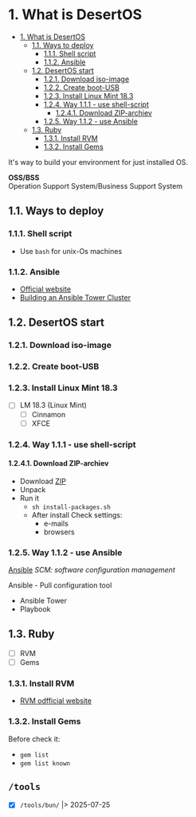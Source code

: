 # 1. What is DesertOS

<!-- TOC -->

- [1. What is DesertOS](#1-what-is-desertos)
  - [1.1. Ways to deploy](#11-ways-to-deploy)
    - [1.1.1. Shell script](#111-shell-script)
    - [1.1.2. Ansible](#112-ansible)
  - [1.2. DesertOS start](#12-desertos-start)
    - [1.2.1. Download iso-image](#121-download-iso-image)
    - [1.2.2. Create boot-USB](#122-create-boot-usb)
    - [1.2.3. Install Linux Mint 18.3](#123-install-linux-mint-183)
    - [1.2.4. Way 1.1.1 - use shell-script](#124-way-111---use-shell-script)
      - [1.2.4.1. Download ZIP-archiev](#1241-download-zip-archiev)
    - [1.2.5. Way 1.1.2 - use Ansible](#125-way-112---use-ansible)
  - [1.3. Ruby](#13-ruby)
    - [1.3.1. Install RVM](#131-install-rvm)
    - [1.3.2. Install Gems](#132-install-gems)

<!-- /TOC -->

It's way to build your environment for just installed OS.  

**OSS/BSS**  
Operation Support System/Business Support System

## 1.1. Ways to deploy

### 1.1.1. Shell script

- Use `bash` for unix-Os machines

### 1.1.2. Ansible

- [Official website](https://www.ansible.com/?source=github&author=keyjoo)
- [Building an Ansible Tower Cluster](https://www.youtube.com/watch?v=t3VdUjjuv70)

## 1.2. DesertOS start

### 1.2.1. Download iso-image

### 1.2.2. Create boot-USB

### 1.2.3. Install Linux Mint 18.3

- [ ] LM 18.3  (Linux Mint)
  - [ ] Cinnamon
  - [ ] XFCE

### 1.2.4. Way 1.1.1 - use shell-script

#### 1.2.4.1. Download ZIP-archiev

- Download [ZIP](https://github.com/KeyJoo/desertOS)
- Unpack
- Run it
  - `sh install-packages.sh`
  - After install Check settings:
    - e-mails
    - browsers

### 1.2.5. Way 1.1.2 - use Ansible

[Ansible](https://www.ansible.com/) _SCM: software configuration management_

Ansible - Pull configuration tool

- Ansible Tower
- Playbook

## 1.3. Ruby

- [ ] RVM
- [ ] Gems

### 1.3.1. Install RVM

- [RVM odfficial website](https://rvm.io/?source=github&author=keyjoo)

### 1.3.2. Install Gems

Before check it:

- `gem list`
- `gem list known`

## `/tools`

- [x] `/tools/bun/` |> 2025-07-25
